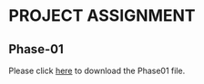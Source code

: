 # PROJECT ASSIGNMENT
## Phase-01
Please click [here](Phase01_Group08.docx) to download the Phase01 file.
